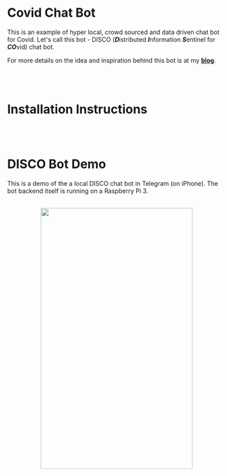 # Covid Chat Bot
This is an example of hyper local, crowd sourced and data driven chat bot for Covid. Let's call this bot - DISCO (***D***istributed ***I***nformation ***S***entinel for ***CO***vid) chat bot.

For more details on the idea and inspiration behind this bot is at my [**blog**](https://www.rajansview.com/2020/07/a-hyper-local-crowd-sourced-data-driven.html).

<br/>
<br/>

# Installation Instructions

<br/>
<br/>

# DISCO Bot Demo
This is a demo of the a local DISCO chat bot in Telegram (on iPhone). The bot backend itself is running on a Raspberry Pi 3.
<br/>
<br/>

<p align="center">
  <img width="350" height="600" src="https://github.com/rajanm/covid-chat-bot/blob/master/Mobile-Telegram-Covid-Chat-Bot.gif">
</p>
